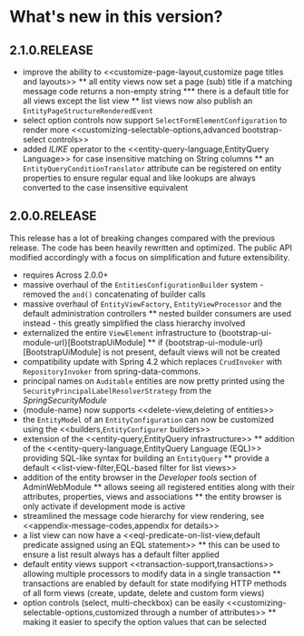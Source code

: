 # What's new in this version?

## 2.1.0.RELEASE
* improve the ability to <<customize-page-layout,customize page titles and layouts>>
** all entity views now set a page (sub) title if a matching message code returns a non-empty string
*** there is a default title for all views except the list view
** list views now also publish an `EntityPageStructureRenderedEvent`
* select option controls now support `SelectFormElementConfiguration` to render more <<customizing-selectable-options,advanced bootstrap-select controls>>
* added _ILIKE_ operator to the <<entity-query-language,EntityQuery Language>> for case insensitive matching on String columns
** an `EntityQueryConditionTranslator` attribute can be registered on entity properties to ensure regular equal and like lookups are always converted to the case insensitive equivalent

## 2.0.0.RELEASE
This release has a lot of breaking changes compared with the previous release.
The code has been heavily rewritten and optimized.
The public API modified accordingly with a focus on simplification and future extensibility.

* requires Across 2.0.0+
* massive overhaul of the `EntitiesConfigurationBuilder` system - removed the `and()` concatenating of builder calls
* massive overhaul of `EntityViewFactory`, `EntityViewProcessor` and the default administration controllers
** nested builder consumers are used instead - this greatly simplified the class hierarchy involved
* externalized the entire `ViewElement` infrastructure to {bootstrap-ui-module-url}[BootstrapUiModule]
** if {bootstrap-ui-module-url}[BootstrapUiModule] is not present, default views will not be created
* compatibility update with Spring 4.2 which replaces `CrudInvoker` with `RepositoryInvoker` from spring-data-commons.
* principal names on `Auditable` entities are now pretty printed using the `SecurityPrincipalLabelResolverStrategy` from the _SpringSecurityModule_
* {module-name} now supports <<delete-view,deleting of entities>>
* the `EntityModel` of an `EntityConfiguration` can now be customized using the <<builders,`EntityConfigurer` builders>>
* extension of the <<entity-query,EntityQuery infrastructure>>
** addition of the <<entity-query-language,EntityQuery Language (EQL)>> providing SQL-like syntax for building an `EntityQuery`
** provide a default <<list-view-filter,EQL-based filter for list views>>
* addition of the entity browser in the _Developer tools_ section of AdminWebModule
** allows seeing all registered entities along with their attributes, properties, views and associations
** the entity browser is only activate if development mode is active
* streamlined the message code hierarchy for view rendering, see <<appendix-message-codes,appendix for details>>
* a list view can now have a <<eql-predicate-on-list-view,default predicate assigned using an EQL statement>>
** this can be used to ensure a list result always has a default filter applied
* default entity views support <<transaction-support,transactions>> allowing multiple processors to modify data in a single transaction
** transactions are enabled by default for state modifying HTTP methods of all form views (create, update, delete and custom form views)
* option controls (select, multi-checkbox) can be easily <<customizing-selectable-options,customized through a number of attributes>>
** making it easier to specify the option values that can be selected